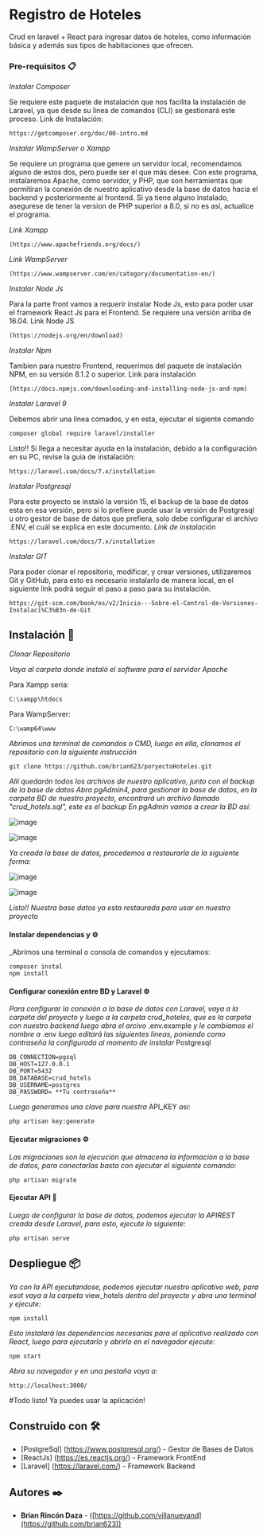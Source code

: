 # Registro de Hoteles

Crud en laravel + React para ingresar datos de hoteles, como información básica y además sus tipos de habitaciones que ofrecen.


### Pre-requisitos 📋


_Instalar Composer_

Se requiere este paquete de instalación que nos facilita la instalación de Laravel, ya que desde su linea de comandos (CLI) se gestionará este proceso.
Link de Instalación:
```
https://getcomposer.org/doc/00-intro.md
```

_Instalar WampServer o Xampp_

Se requiere un programa que genere un servidor local, recomendamos alguno de estos dos, pero puede ser el que más desee. Con este programa, instalaremos Apache,
como servidor, y PHP, que son herramientas que permitiran la conexión de nuestro aplicativo desde la base de datos hacia el backend y posteriormente al frontend.
Si ya tiene alguno instalado, asegurese de tener la version de PHP superior a 8.0, si no es así, actualice el programa.

_Link Xampp_
```
(https://www.apachefriends.org/docs/)
```
_Link WampServer_ 
```
(https://www.wampserver.com/en/category/documentation-en/)
```

_Instalar Node Js_

Para la parte front vamos a requerir instalar Node Js, esto para poder usar el framework React Js para el Frontend. Se requiere una versión arriba de 16.04.
Link Node JS 
```
(https://nodejs.org/en/download)
```


_Instalar Npm_

Tambien para nuestro Frontend, requerimos del paquete de instalación NPM, en su versión 8.1.2 o superior.
Link para instalación 
```
(https://docs.npmjs.com/downloading-and-installing-node-js-and-npm)
```

_Instalar Laravel 9_

Debemos abrir una linea comados, y en esta, ejecutar el sigiente comando
```
composer global require laravel/installer
```
Listo!! Si llega a necesitar ayuda en la instalación, debido a la configuración en su PC, revise la guia de instalación:
```
https://laravel.com/docs/7.x/installation
```


_Instalar Postgresql_

Para este proyecto se instaló la versión 15, el backup de la base de datos esta en esa versión, pero si lo prefiere puede usar la versión de Postgresql
u otro gestor de base de datos que prefiera, solo debe configurar el archivo .ENV, el cuál se explica en este documento.
_Link de instalación_
```
https://laravel.com/docs/7.x/installation
```

_Instalar GIT_

Para poder clonar el repositorio, modificar, y crear versiones, utilizaremos Git y GitHub, para esto es necesario instalarlo de manera local, en el siguiente link podrá seguir el paso a paso para su instalación.
```
https://git-scm.com/book/es/v2/Inicio---Sobre-el-Control-de-Versiones-Instalaci%C3%B3n-de-Git
```


## Instalación 🔧

_Clonar Repositorio_

_Vaya al carpeta donde instaló el software para el servidor Apache_

Para Xampp seria:
```
C:\xampp\htdocs
```
Para WampServer:
```
C:\wamp64\www
```
_Abrimos una terminal de comandos o CMD, luego en ella, clonamos el repositorio con la siguiente instrucción_
```
git clone https://github.com/brian623/poryectoHoteles.git
```
_Allí quedarán todos los archivos de nuestro aplicativo, junto con el backup de la base de datos_
_Abra pgAdmin4, para gestionar la base de datos, en la carpeta BD de nuestro proyecto, encontrará un archivo llamado "crud_hotels.sql", este es el backup_
_En pgAdmin vamos a crear la BD así:_

![image](https://user-images.githubusercontent.com/48931107/228146539-7f51bae5-832a-463e-a968-92af656431e4.png)

![image](https://user-images.githubusercontent.com/48931107/228150109-569483ad-08e0-4afd-a1c4-10c741e9fc38.png)

_Ya creada la base de datos, procedemos a restaurarla de la siguiente forma:_

![image](https://user-images.githubusercontent.com/48931107/228150308-2ffbf5b3-04c6-4661-a33f-5ce46ba4f1bc.png)

![image](https://user-images.githubusercontent.com/48931107/228149560-5ed86f6a-0118-4633-9ec5-df8c48326f34.png)

_Listo!! Nuestra base datos ya esta restaurada para usar en nuestro proyecto_

#### Instalar dependencias y  ⚙️

_Abrimos una terminal o consola de comandos y ejecutamos:
```
composer instal
npm install
```

#### Configurar conexión entre BD y Laravel ⚙️

_Para configurar la conexión a la base de datos con Laravel, vaya a la carpeta del proyecto y luego a la carpeta crud_hoteles, que es la carpeta con nuestro backend_
_luego abra el arcivo_ .env.example _y le cambiamos el nombre a_ .env 
_luego editará las siguientes lineas, poniendo como contraseña la configurada al momento de instalar_ Postgresql

```
DB_CONNECTION=pgsql
DB_HOST=127.0.0.1
DB_PORT=5432
DB_DATABASE=crud_hotels
DB_USERNAME=postgres
DB_PASSWORD= **Tu contraseña**
```
_Luego generamos una clave para nuestra_ API_KEY _asi:_
```
php artisan key:generate
```
#### Ejecutar migraciones ⚙️
_Las migraciones son la ejecución que almacena la información a la base de datos, para conectarlas basta con ejecutar el siguiente comando:_
```
php artisan migrate
```

#### Ejecutar API 🔩

_Luego de configurar la base de datos, podemos ejecutar la APIREST creada desde Laravel, para esto, ejecute lo siguiente:_

```
php artisan serve
```


## Despliegue 📦

_Ya con la API ejecutandose, podemos ejecutar nuestro aplicativo web, para esot vaya a la carpeta_ view_hotels _dentro del proyecto y abra una terminal y ejecute:_
```
npm install
```
_Esto instalará las dependencias necesarias para el aplicativo realizado con React, luego para ejecutarlo y abrirlo en el navegador ejecute:_
```
npm start
```
_Abra su navegador y en una pestaña vaya a:_
```
http://localhost:3000/
```
#Todo listo! Ya puedes usar la aplicación!
## Construido con 🛠️


* [PostgreSql] (https://www.postgresql.org/) - Gestor de Bases de Datos
* [ReactJs] (https://es.reactjs.org/) - Framework FrontEnd
* [Laravel] (https://laravel.com/) - Framework Backend


## Autores ✒️

* **Brian Rincón Daza** - ([https://github.com/villanuevand](https://github.com/brian623))


